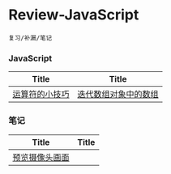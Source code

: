 # Review-JavaScript
	复习/补漏/笔记

### JavaScript

| Title | Title |
| ------ | ------ |
| [运算符的小技巧](https://github.com/Caraws/Review-JavaScript/issues/1) | [迭代数组对象中的数组](https://github.com/Caraws/Review-JavaScript/issues/2)  |

### 笔记

| Title | Title |
| ------ | ------ |
| [预览摄像头画面](https://github.com/Caraws/Review-JavaScript/issues/3) |
